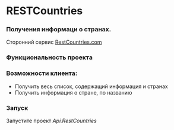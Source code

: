 # RESTCountries 
### Получения информаци о странах.
 Сторонний сервис [RestCountries.com](https://restcountries.com/)

### Функциональность проекта
### Возможности клиента:
 * Получить весь список, содержащий информация и странах 
 * Получить информация о стране, по названию

### Запуск
Запустите проект _Api.RestCountries_





